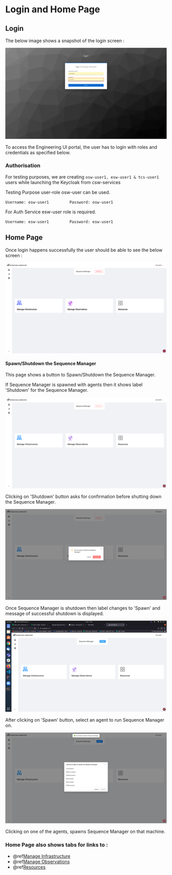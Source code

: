 # Login and Home Page

## Login
The below image shows a snapshot of the login screen : 

![Login](./images/Login-Screen.png)

To access the Engineering UI portal, the user has to login with roles and credentials as specified below. 

### Authorisation

For testing purposes, we are creating `osw-user1, esw-user1 & tcs-user1` users while launching the Keycloak from csw-services

Testing Purpose user-role osw-user can be used. 

    Username: osw-user1         Password: osw-user1

For Auth Service esw-user role is required.

    Username: esw-user1         Password: esw-user1


## Home Page

Once login happens successfully the user should be able to see the below screen :

![Home Page](./images/HomePage.png)

####  Spawn/Shutdown the Sequence Manager

This page shows a button to Spawn/Shutdown the Sequence Manager. 

If Sequence Manager is spawned with agents then it shows label 'Shutdown' for the Sequence Manager. 

![ShutdownSequenceManager](./images/HomePage_SequenceManager-ShutdownButton.png)

Clicking on 'Shutdown' button asks for confirmation before shutting down the Sequence Manager. 

![ConfirmShutdownSequenceManager](./images/HomePage-ShutdownSequenceManagerConfirm.png)

Once Sequence Manager is shutdown then label changes to 'Spawn' and message of successful shutdown is displayed.

![Home Page](./images/HomePage_SequenceManager-SpawnButton.png)

After clicking on 'Spawn' button, select an agent to run Sequence Manager on. 

![Home Page](./images/HomePage_SequenceManager-SpawnAfterShutdown.png)

Clicking on one of the agents, spawns Sequence Manager on that machine.


### Home Page also shows tabs for links to :

* @ref[Manage Infrastructure](./ManageInfrastructure.md)
* @ref[Manage Observations](./ManageObservation.md)
* @ref[Resources](./Resources.md)